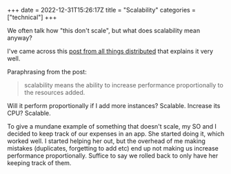 +++ 
date = 2022-12-31T15:26:17Z
title = "Scalability"
categories = ["technical"]
+++

We often talk how "this don't scale", but what does scalability mean anyway?

I've came across this [post from all things distributed](https://www.allthingsdistributed.com/2006/03/a_word_on_scalability.html) that explains it very well.

Paraphrasing from the post:
> scalability means the ability to increase performance proportionally to the resources added.

Will it perform proportionally if I add more instances? Scalable. Increase its CPU? Scalable.

To give a mundane example of something that doesn't scale, my SO and I decided to keep track of our expenses in an app. She started doing it, which worked well. I started helping her out, but the overhead of me making mistakes (duplicates, forgetting to add etc) end up not making us increase performance proportionally. Suffice to say we rolled back to only have her keeping track of them.





